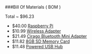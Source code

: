 
###Bill Of Materials ( BOM )

Total ~ $96.23

- $40.00 [Raspberry Pi ](http://www.amazon.com/Raspberry-Pi-Model-Revision-512MB/dp/B009SQQF9C)
- $10.99 [Wireless Adapter](http://www.amazon.com/EW-7811UN-IEEE-802-11n-draft-USB/dp/B005CLMJLU)
- $21.49 [Cirago Bluetooth Mini Adapter](http://www.amazon.com/Cirago-Bluetooth-Mini-Adapter-BTA8000/dp/B0090I9NRE)
- $11.82 [8GB SD Memory Card](http://www.amazon.com/SanDisk-Ultra-Class-Memory-SDSDU-008G-U46/dp/B00812K4V4)
- $11.48 [Powered USB Hub](http://www.amazon.com/gp/product/B004OBZ088)




